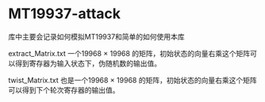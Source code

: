# MT19937-attack

库中主要会记录如何模拟MT19937和简单的如何使用本库

extract_Matrix.txt 一个19968 × 19968 的矩阵，初始状态的向量右乘这个矩阵可以得到寄存器为输入状态下，伪随机数的输出值。

twist_Matrix.txt 也是一个19968 × 19968 的矩阵，初始状态的向量右乘这个矩阵可以得到下个轮次寄存器的输出值。

